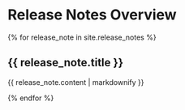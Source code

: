 # Release Notes Overview

{% for release_note in site.release_notes %}
    <h2>{{ release_note.title }} </h2>
    <p>{{ release_note.content | markdownify }}</p>
{% endfor %}